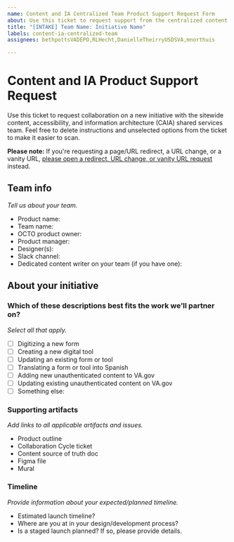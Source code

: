 ```yaml
---
name: Content and IA Centralized Team Product Support Request Form
about: Use this ticket to request support from the centralized content and information architecture team.
title: "[INTAKE] Team Name: Initiative Name"
labels: content-ia-centralized-team
assignees: bethpottsVADEPO,RLHecht,DanielleTheirryUSDSVA,mnorthuis

---
```

# Content and IA Product Support Request

Use this ticket to request collaboration on a new initiative with the sitewide content, accessibility, and information architecture (CAIA) shared services team. Feel free to delete instructions and unselected options from the ticket to make it easier to scan.
<br>

**Please note:** If you're requesting a page/URL redirect, a URL change, or a vanity URL, [please open a redirect, URL change, or vanity URL request](https://github.com/department-of-veterans-affairs/va.gov-team/issues/new?template=redirect-request.md) instead.


## Team info
_Tell us about your team._
- Product name:
- Team name:
- OCTO product owner: 
- Product manager: 
- Designer(s):
- Slack channel: 
- Dedicated content writer on your team (if you have one): 

 
## About your initiative

### Which of these descriptions best fits the work we’ll partner on?
_Select all that apply._
- [ ] Digitizing a new form
- [ ] Creating a new digital tool
- [ ] Updating an existing form or tool
- [ ] Translating a form or tool into Spanish
- [ ] Adding new unauthenticated content to VA.gov
- [ ] Updating existing unauthenticated content on VA.gov
- [ ] Something else:  

### Supporting artifacts
_Add links to all applicable artifacts and issues._
- Product outline
- Collaboration Cycle ticket
- Content source of truth doc
- Figma file
- Mural
  
### Timeline
_Provide information about your expected/planned timeline._
- Estimated launch timeline?
- Where are you at in your design/development process?
- Is a staged launch planned? If so, please provide details.
